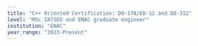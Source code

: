 ```yaml
---
title: "C++ Oriented Certification: DO-178/ED-12 and DO-332"
level: "MSc IATSED and ENAC graduate engineer"
institution: "ENAC"
year_range: "2023-Present"
---
```

